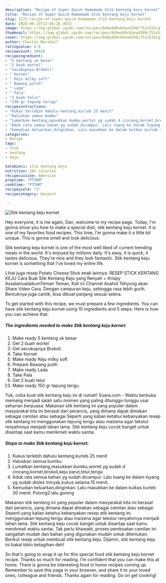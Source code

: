 ```yaml
---
description: "Recipe of Super Quick Homemade Stik kentang keju kornet"
title: "Recipe of Super Quick Homemade Stik kentang keju kornet"
slug: 1272-recipe-of-super-quick-homemade-stik-kentang-keju-kornet
date: 2020-09-23T12:44:26.367Z
image: https://img-global.cpcdn.com/recipes/0d4edd9cb5ead399/751x532cq70/stik-kentang-keju-kornet-foto-resep-utama.jpg
thumbnail: https://img-global.cpcdn.com/recipes/0d4edd9cb5ead399/751x532cq70/stik-kentang-keju-kornet-foto-resep-utama.jpg
cover: https://img-global.cpcdn.com/recipes/0d4edd9cb5ead399/751x532cq70/stik-kentang-keju-kornet-foto-resep-utama.jpg
author: Charles Marshall
ratingvalue: 4.6
reviewcount: 30626
recipeingredient:
- "5 kentang uk besar"
- "2 buah wortel"
- "secukupnya Brokoli"
- " Kornet"
- " Keju milky soft"
- " Bawang putih"
- " Lada"
- " Pala"
- "2 buah telur"
- "150 gr tepung terigu"
recipeinstructions:
- "Kukus terlebih dahulu kentang,kurleb 25 menit"
- "Haluskan semua bumbu"
- "Lumatkan kentang,masukkan bumbu,wortel yg sudah d cincang,kornet,brokoli,keju parut,telur,terigu"
- "Aduk rata semua bahan yg sudah dicampur. Lalu tuang ke dalam loyang yg sudah dioles minyak,kukus selama 15 menit."
- "Kemudian keluarkan,dinginkan. Lalu masukkan ke dalam kulkas kurleb 30 menit. Potong2 lalu goreng"
categories:
- Recipe
tags:
- stik
- kentang
- keju

katakunci: stik kentang keju 
nutrition: 101 calories
recipecuisine: American
preptime: "PT36M"
cooktime: "PT50M"
recipeyield: "1"
recipecategory: Dessert

---
```



![Stik kentang keju kornet](https://img-global.cpcdn.com/recipes/0d4edd9cb5ead399/751x532cq70/stik-kentang-keju-kornet-foto-resep-utama.jpg)

Hey everyone, it is me again, Dan, welcome to my recipe page. Today, I'm gonna show you how to make a special dish, stik kentang keju kornet. It is one of my favorites food recipes. This time, I'm gonna make it a little bit unique. This is gonna smell and look delicious.

Stik kentang keju kornet is one of the most well liked of current trending meals in the world. It's enjoyed by millions daily. It's easy, it is quick, it tastes delicious. They're nice and they look fantastic. Stik kentang keju kornet is something that I've loved my entire life.

Lihat juga resep Potato Cheese Stick enak lainnya. RESEP STICK KENTANG KEJU Cara Buat Stik Kentang Keju yang Renyah + Krispy AssalamualaikumTeman Teman, Kali ini Channel Asahid Tehyung akan Share Video Cara. Dengan campuran keju, sehingga rasa lebih gurih. Bentuknya juga cantik, bisa dibuat panjang sesuai selera.


To get started with this recipe, we must prepare a few ingredients. You can have stik kentang keju kornet using 10 ingredients and 5 steps. Here is how you can achieve that.

<!--inarticleads1-->

##### The ingredients needed to make Stik kentang keju kornet:

1. Make ready 5 kentang uk besar
1. Get 2 buah wortel
1. Get secukupnya Brokoli
1. Take  Kornet
1. Make ready  Keju milky soft
1. Prepare  Bawang putih
1. Make ready  Lada
1. Take  Pala
1. Get 2 buah telur
1. Make ready 150 gr tepung terigu


Yuk, coba buat stik kentang keju ini di rumah! Suara.com - Waktu berbuka memang menjadi salah satu momen yang paling ditunggu-tunggu usai seharian berpuasa. Makanan stik kentang ini yang populer dalam masyarakat kita ini berasal dari perancis, yang dimana dapat dimakan sebagai cemilan atau sebagai Seperti yang kalian ketahui kebanyakan resep stik kentang ini menggunakan tepung terigu atau maizena agar tekstur renyahnnya menjadi tahan lama. Stik kentang keju cocok banget untuk disantap saat kamu menikmati waktu santai. 

<!--inarticleads2-->

##### Steps to make Stik kentang keju kornet:

1. Kukus terlebih dahulu kentang,kurleb 25 menit
1. Haluskan semua bumbu
1. Lumatkan kentang,masukkan bumbu,wortel yg sudah d cincang,kornet,brokoli,keju parut,telur,terigu
1. Aduk rata semua bahan yg sudah dicampur. Lalu tuang ke dalam loyang yg sudah dioles minyak,kukus selama 15 menit.
1. Kemudian keluarkan,dinginkan. Lalu masukkan ke dalam kulkas kurleb 30 menit. Potong2 lalu goreng


Makanan stik kentang ini yang populer dalam masyarakat kita ini berasal dari perancis, yang dimana dapat dimakan sebagai cemilan atau sebagai Seperti yang kalian ketahui kebanyakan resep stik kentang ini menggunakan tepung terigu atau maizena agar tekstur renyahnnya menjadi tahan lama. Stik kentang keju cocok banget untuk disantap saat kamu menikmati waktu santai. Tak perlu khawatir, proses pembuatan camilan ini sangatlah mudah dan bahan yang digunakan mudah untuk ditemukan. Berikut resep untuk membuat stik kentang keju. Dijamin, stik kentang keju ini bakal bikin ketagihan deh! 

So that's going to wrap it up for this special food stik kentang keju kornet recipe. Thanks so much for reading. I'm confident that you can make this at home. There is gonna be interesting food in home recipes coming up. Remember to save this page in your browser, and share it to your loved ones, colleague and friends. Thanks again for reading. Go on get cooking!
